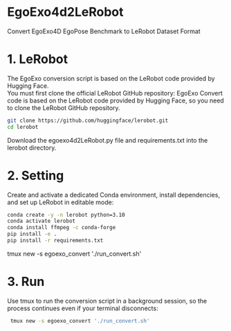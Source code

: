 # EgoExo4d2LeRobot
Convert EgoExo4D EgoPose Benchmark to LeRobot Dataset Format

# 1. LeRobot
The EgoExo conversion script is based on the LeRobot code provided by Hugging Face.  
You must first clone the official LeRobot GitHub repository:
EgoExo Convert code is based on the LeRobot code provided by Hugging Face, so you need to clone the LeRobot GitHub repository.
```bash
git clone https://github.com/huggingface/lerobot.git
cd lerobot
```
Download the egoexo4d2LeRobot.py file and requirements.txt into the lerobot directory.

# 2. Setting
Create and activate a dedicated Conda environment, install dependencies, and set up LeRobot in editable mode:
```bash
conda create -y -n lerobot python=3.10
conda activate lerobot
conda install ffmpeg -c conda-forge
pip install -e .
pip install -r requirements.txt
```
tmux new -s egoexo_convert './run_convert.sh'

# 3. Run
Use tmux to run the conversion script in a background session, so the process continues even if your terminal disconnects:
```bash
 tmux new -s egoexo_convert './run_convert.sh'
```
